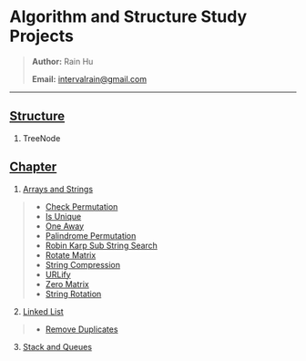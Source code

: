 # Algorithm and Structure Study Projects
>
> **Author:** Rain Hu
>
> **Email:** intervalrain@gmail.com
>
---
## [Structure](https://github.com/intervalrain/algo/tree/master/DioUtility)
1. TreeNode

## [Chapter](https://github.com/intervalrain/algo/tree/master/Topic)
1. [Arrays and Strings](https://github.com/intervalrain/algo/tree/master/Topic/ArrayAndStrings)
> + [Check Permutation](https://https://github.com/intervalrain/algo/tree/master/Topic/ArrayAndStrings/CheckPermutaion.java)
> + [Is Unique](https://https://github.com/intervalrain/algo/tree/master/Topic/ArrayAndStrings/IsUnique.java)
> + [One Away](https://https://github.com/intervalrain/algo/tree/master/Topic/ArrayAndStrings/OneAway.java)
> + [Palindrome Permutation](https://https://github.com/intervalrain/algo/tree/master/Topic/ArrayAndStrings/PalindromePermutation.java)
> + [Robin Karp Sub String Search](https://https://github.com/intervalrain/algo/tree/master/Topic/ArrayAndStrings/RobinKarpSubStringSearch.java)
> + [Rotate Matrix](https://https://github.com/intervalrain/algo/tree/master/Topic/ArrayAndStrings/RotateMatrix.java)
> + [String Compression](https://https://github.com/intervalrain/algo/tree/master/Topic/ArrayAndStrings/StringCompression.java)
> + [URLify](https://https://github.com/intervalrain/algo/tree/master/Topic/ArrayAndStrings/URLify.java)
> + [Zero Matrix](https://https://github.com/intervalrain/algo/tree/master/Topic/ArrayAndStrings/ZeroMatrix.java)
> + [String Rotation](https://https://github.com/intervalrain/algo/tree/master/Topic/ArrayAndStrings/StringRotation.java)

2. [Linked List](https://github.com/intervalrain/algo/tree/master/Topic/LinkedList)
> + [Remove Duplicates](https://https://github.com/intervalrain/algo/tree/master/Topic/LinkedList/RemoveDups.java)

3. [Stack and Queues](https://github.com/intervalrain/algo/tree/master/Topic/StackAndQueues)

